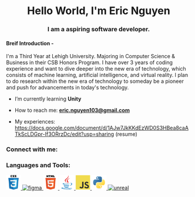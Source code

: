 
<h1 align="center">Hello World, I'm Eric Nguyen</h1>
<h3 align="center">I am a aspiring software developer.</h3>

#### Breif Introduction -
  I'm a Third Year at Lehigh University. Majoring in Computer Science & Business in their CSB Honors Program. I have over 3 years of coding experience and want to dive deeper into the new era of technology, which consists of machine learning, artificial intelligence, and virtual reality. I plan to do research within the new era of technology to someday be a pioneer and push for advancements in today's technology.
 
 

-  I’m currently learning **Unity**

-  How to reach me: **eric.nguyen103@gmail.com**

-  My experiences: https://docs.google.com/document/d/1AJw7JkKKdEzWD0S3HBea8caATkScLDGpr-If3ORrzDc/edit?usp=sharing (resume)

<h3 align="left">Connect with me:</h3>
<p align="left">

  
  <h3 align="left">Languages and Tools:</h3>
<p align="left"> <a href="https://www.w3schools.com/css/" target="_blank" rel="noreferrer"> <img src="https://raw.githubusercontent.com/devicons/devicon/master/icons/css3/css3-original-wordmark.svg" alt="css3" width="40" height="40"/> </a> <a href="https://www.figma.com/" target="_blank" rel="noreferrer"> <img src="https://www.vectorlogo.zone/logos/figma/figma-icon.svg" alt="figma" width="40" height="40"/> </a> <a href="https://www.w3.org/html/" target="_blank" rel="noreferrer"> <img src="https://raw.githubusercontent.com/devicons/devicon/master/icons/html5/html5-original-wordmark.svg" alt="html5" width="40" height="40"/> </a> <a href="https://www.java.com" target="_blank" rel="noreferrer"> <img src="https://raw.githubusercontent.com/devicons/devicon/master/icons/java/java-original.svg" alt="java" width="40" height="40"/> </a> <a href="https://developer.mozilla.org/en-US/docs/Web/JavaScript" target="_blank" rel="noreferrer"> <img src="https://raw.githubusercontent.com/devicons/devicon/master/icons/javascript/javascript-original.svg" alt="javascript" width="40" height="40"/> </a> <a href="https://www.python.org" target="_blank" rel="noreferrer"> <img src="https://raw.githubusercontent.com/devicons/devicon/master/icons/python/python-original.svg" alt="python" width="40" height="40"/> </a> <a href="https://unrealengine.com/" target="_blank" rel="noreferrer"> <img src="https://raw.githubusercontent.com/kenangundogan/fontisto/036b7eca71aab1bef8e6a0518f7329f13ed62f6b/icons/svg/brand/unreal-engine.svg" alt="unreal" width="40" height="40"/> </a> </p>
